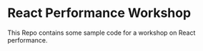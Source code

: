 # React Performance Workshop

This Repo contains some sample code for a workshop on React performance.
